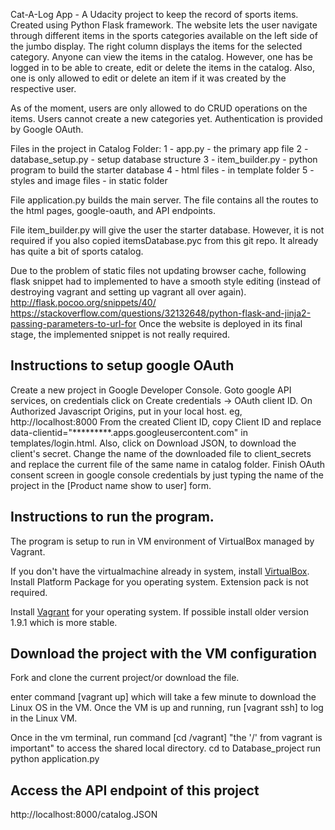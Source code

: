 Cat-A-Log App - A Udacity project to keep the record of sports items. Created using Python Flask framework.
The website lets the user navigate through different items in the sports categories available on the left side of the jumbo display. The right column displays the items for the selected category. Anyone can view the items in the catalog. However, one has be logged in to be able to create, edit or delete the items in the catalog. Also, one is only allowed to edit or delete an item if it was created by the respective user.

As of the moment, users are only allowed to do CRUD operations on the items. Users cannot create a new categories yet. Authentication is provided by Google OAuth.

Files in the project in Catalog Folder:
1 - app.py - the primary app file
2 - database_setup.py - setup database structure
3 - item_builder.py - python program to build the starter database
4 - html files - in template folder
5 - styles and image files - in static folder

File application.py builds the main server. The file contains all the routes to the html pages, google-oauth, and API endpoints.

File item_builder.py will give the user the starter database. However, it is not required if you also copied itemsDatabase.pyc from this git repo. It already has quite a bit of sports catalog.

Due to the problem of static files not updating browser cache, following flask snippet had to implemented to have a smooth style editing (instead of destroying vagrant and setting up vagrant all over again).
http://flask.pocoo.org/snippets/40/
https://stackoverflow.com/questions/32132648/python-flask-and-jinja2-passing-parameters-to-url-for
Once the website is deployed in its final stage, the implemented snippet is not really required.

## Instructions to setup google OAuth
Create a new project in Google Developer Console.
Goto google API services, on credentials click on Create credentials -> OAuth client ID. On Authorized Javascript Origins, put in your local host. eg, http://localhost:8000
From the created Client ID, copy Client ID and replace data-clientid="*********.apps.googleusercontent.com" in templates/login.html.
Also, click on Download JSON, to download the client's secret. Change the name of the downloaded file to client_secrets and replace the current file of the same name in catalog folder.
Finish OAuth consent screen in google console credentials by just typing the name of the project in the [Product name show to user] form.


## Instructions to run the program.

The program is setup to run in VM environment of VirtualBox managed by Vagrant.

If you don't have the virtualmachine already in system, install [VirtualBox](https://www.virtualbox.org/wiki/Downloads). Install Platform Package for you operating system. Extension pack is not required.

Install [Vagrant](https://www.vagrantup.com/downloads.html) for your operating system. If possible install older version 1.9.1 which is more stable.


## Download the project with the VM configuration
Fork and clone the current project/or download the file.

enter command [vagrant up] which will take a few minute to download the Linux OS in the VM. Once the VM is up and running, run [vagrant ssh] to log in the Linux VM.

Once in the vm terminal, run command [cd /vagrant] "the '/' from vagrant is important" to access the shared local directory.
cd to Database_project
run python application.py

## Access the API endpoint of this project
http://localhost:8000/catalog.JSON
